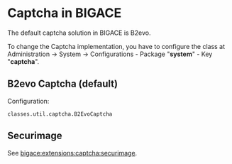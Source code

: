 # Captcha in BIGACE

The default captcha solution in BIGACE is B2evo. 

To change the Captcha implementation, you have to configure the class at Administration -> System -> Configurations - Package "**system**" - Key "**captcha**".

## B2evo Captcha (default)

Configuration:

	
	classes.util.captcha.B2EvoCaptcha


## Securimage

See [bigace:extensions:captcha:securimage](bigace/extensions/captcha/securimage).
